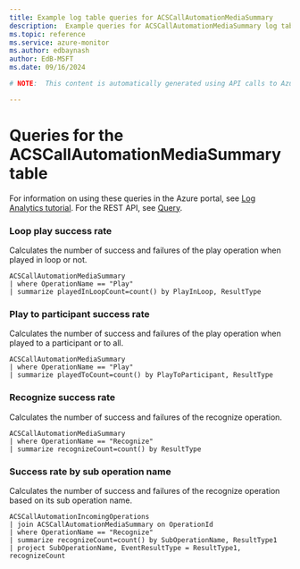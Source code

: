 ```yaml
---
title: Example log table queries for ACSCallAutomationMediaSummary
description:  Example queries for ACSCallAutomationMediaSummary log table
ms.topic: reference
ms.service: azure-monitor
ms.author: edbaynash
author: EdB-MSFT
ms.date: 09/16/2024

# NOTE:  This content is automatically generated using API calls to Azure. Any edits made on these files will be overwritten in the next run of the script. 

---
```


# Queries for the ACSCallAutomationMediaSummary table

For information on using these queries in the Azure portal, see [Log Analytics tutorial](/azure/azure-monitor/logs/log-analytics-tutorial). For the REST API, see [Query](/rest/api/loganalytics/query).


### Loop play success rate  


Calculates the number of success and failures of the play operation when played in loop or not.  

```query
ACSCallAutomationMediaSummary
| where OperationName == "Play"
| summarize playedInLoopCount=count() by PlayInLoop, ResultType
```



### Play to participant success rate  


Calculates the number of success and failures of the play operation when played to a participant or to all.  

```query
ACSCallAutomationMediaSummary
| where OperationName == "Play"
| summarize playedToCount=count() by PlayToParticipant, ResultType
```



### Recognize success rate  


Calculates the number of success and failures of the recognize operation.  

```query
ACSCallAutomationMediaSummary
| where OperationName == "Recognize"
| summarize recognizeCount=count() by ResultType
```



### Success rate by sub operation name  


Calculates the number of success and failures of the recognize operation based on its sub operation name.  

```query
ACSCallAutomationIncomingOperations
| join ACSCallAutomationMediaSummary on OperationId
| where OperationName == "Recognize"
| summarize recognizeCount=count() by SubOperationName, ResultType1
| project SubOperationName, EventResultType = ResultType1, recognizeCount
```

